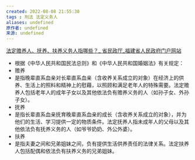 ```yaml
---
created: 2022-08-08 21:55:30
tags : 刑法 法定义务人 
aliases: undefined
原作者: undefined
来源: undefined
---
```

[法定赡养人、抚养、扶养义务人指哪些？_ 省民政厅_福建省人民政府门户网站](http://www.fujian.gov.cn/hdjl/hdjlzsk/mzt/202101/t20210120_5520984.htm)

- 根据《中华人民共和国民法总则》和《中华人民共和国婚姻法》有关规定：
- 赡养
- 是指晚辈直系血亲对长辈直系血亲（含收养关系成立的对象）在经济上的供养、生活上的照料和精神上的慰藉，以照顾和满足老年人的特殊需要。法定赡养人包括老年人的成年子女以及其他依法负有赡养义务的人（如孙子女、外孙子女）。
- 抚养
- 是指长辈直系血亲抚育晚辈直系血亲的成长（含收养关系成立的对象），并为他们的生活、学习提供一定的物质条件。法定抚养人指未成年人的父母以及其他依法负有抚养义务的人（如爷爷奶奶、外公外婆）。
- 扶养
- 是指夫妻之间和兄弟姐妹之间，负有提供生活供养责任的法律关系。法定扶养人包括配偶和依法负有扶养义务的兄弟姐妹。

